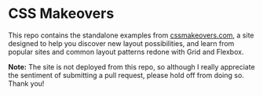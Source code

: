 # CSS Makeovers

This repo contains the standalone examples from [cssmakeovers.com](https://www.cssmakeovers.com/), a site designed to help you discover new layout possibilities, and learn from popular sites and common layout patterns redone with Grid and Flexbox.

**Note:** The site is not deployed from this repo, so although I really appreciate the sentiment of submitting a pull request, please hold off from doing so. Thank you! 